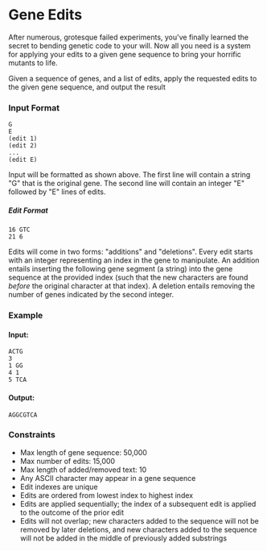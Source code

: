 # Gene Edits
After numerous, grotesque failed experiments, you've finally learned the secret to bending genetic code to your will. Now all you need is a system for applying your edits to a given gene sequence to bring your horrific mutants to life.

Given a sequence of genes, and a list of edits, apply the requested edits to the given gene sequence, and output the result

### Input Format
```
G
E
(edit 1)
(edit 2)
...
(edit E)
```

Input will be formatted as shown above. The first line will contain a string "G" that is the original gene. The second line will contain an integer "E" followed by "E" lines of edits.

##### Edit Format
```
16 GTC
21 6
```

Edits will come in two forms: "additions" and "deletions". Every edit starts with an integer representing an index in the gene to manipulate. An addition entails inserting the following gene segment (a string) into the gene sequence at the provided index (such that the new characters are found *before* the original character at that index). A deletion entails removing the number of genes indicated by the second integer.

### Example 
#### Input:
```
ACTG
3
1 GG
4 1
5 TCA
```
#### Output:
```
AGGCGTCA
```

### Constraints
* Max length of gene sequence: 50,000
* Max number of edits: 15,000
* Max length of added/removed text: 10
* Any ASCII character may appear in a gene sequence
* Edit indexes are unique
* Edits are ordered from lowest index to highest index
* Edits are applied sequentially; the index of a subsequent edit is applied to the outcome of the prior edit
* Edits will not overlap; new characters added to the sequence will not be removed by later deletions, and new characters added to the sequence will not be added in the middle of previously added substrings
